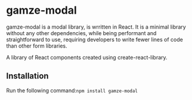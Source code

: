 # gamze-modal

gamze-modal is a modal library, is wrritten in React. It is a minimal library without any other dependencies, while being performant and straightforward to use, requiring developers to write fewer lines of code than other form libraries.

A library of React components created using create-react-library.

## Installation
Run the following command:`npm install gamze-modal`